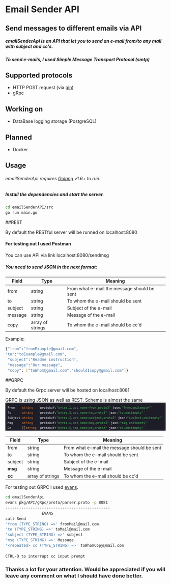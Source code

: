 # Email Sender API
## Send messages to different emails via API


##### emailSenderApi is an API that let you to send an e-mail from/to any mail with subject and cc's.
##### To send e-mails, I used Simple Message Transport Protocol (smtp)

## Supported protocols

- HTTP POST request (via [gin](https://github.com/gin-gonic/gin))
- gRpc
## Working on

- DataBase logging storage (PostgreSQL)

## Planned

- Docker

## Usage

###### emailSenderApi requires [Golang](https://golang.org/) v1.6+ to run.

##### Install the dependencies and start the server.

```sh
cd emailSenderAPI/src
go run main.go
```

##REST

By default the RESTful server will be runned on localhost:8080

#### For testing out I used Postman

You can use API via link localhost:8080/sendmsg

##### You need to send JSON in the next format:

| Field | Type | Meaning |
| ------ | ------ | ------ |
| from | string | From what e-mail the message should be sent |
| to | string | To whom the e-mail should be sent |
| subject | string| Subject of the e-mail |
| message |  string| Message of the e-mail |
| copy | array of strings | To whom the e-mail should be cc'd |

Example:
```sh
{"from":"fromExample@gmail.com",
"to":"toExample@gmail.com",
 "subject":"Readme instruction", 
 "message":"Our message",
 "copy": ["toWhom@gmail.com","shouldIcopy@gmail.com"]}
```
##GRPC

By default the Grpc server will be hosted on localhost:8081

GRPC is using JSON as well as REST. Scheme is almost the same
![img.png](images/img.png)

| Field | Type | Meaning |
| ------ | ------ | ------ |
| from | string | From what e-mail the message should be sent |
| to | string | To whom the e-mail should be sent |
| subject | string| Subject of the e-mail |
| **msg** |  string| Message of the e-mail |
| **cc** | array of strings | To whom the e-mail should be cc'd |

For testing out GRPC I used [evans](https://github.com/ktr0731/evans).

```sh
cd emailSenderApi
evans pkg/API/gRpc/proto/parser.proto -p 8081
----------------------------------------------
                EVANS
call Send
'from (TYPE_STRING) =>' fromMail@mail.com
'to (TYPE_STRING) =>' toMail@mail.com
'subject (TYPE_STRING) =>' subject
'msg (TYPE_STRING) =>' Message
'<repeated> cc (TYPE_STRING) =>' toWhomCopy@mail.com

CTRL-D to interrupt cc input prompt
```
### Thanks a lot for your attention. Would be appreciated if you will leave any comment on what I should have done better.

